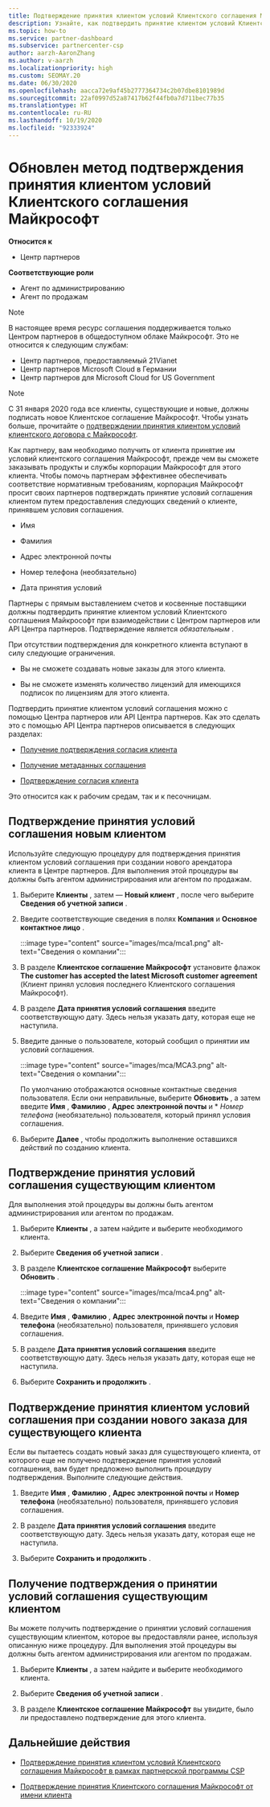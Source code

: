 ```yaml
---
title: Подтверждение принятия клиентом условий Клиентского соглашения Майкрософт
description: Узнайте, как подтвердить принятие клиентом условий Клиентского соглашения Майкрософт. Это может потребоваться для заказа продуктов и услуг Майкрософт для клиентов.
ms.topic: how-to
ms.service: partner-dashboard
ms.subservice: partnercenter-csp
author: aarzh-AaronZhang
ms.author: v-aarzh
ms.localizationpriority: high
ms.custom: SEOMAY.20
ms.date: 06/30/2020
ms.openlocfilehash: aacca72e9af45b2777364734c2b07dbe8101989d
ms.sourcegitcommit: 22af0997d52a87417b62f44fb0a7d711bec77b35
ms.translationtype: HT
ms.contentlocale: ru-RU
ms.lasthandoff: 10/19/2020
ms.locfileid: "92333924"
---
```

# <a name="updated-method-to-confirm-customer-acceptance-of-the-microsoft-customer-agreement"></a>Обновлен метод подтверждения принятия клиентом условий Клиентского соглашения Майкрософт

**Относится к**

-  Центр партнеров

**Соответствующие роли**

- Агент по администрированию
- Агент по продажам

> [!NOTE]
> В настоящее время ресурс соглашения поддерживается только Центром партнеров в общедоступном облаке Майкрософт. Это не относится к следующим службам:
> * Центр партнеров, предоставляемый 21Vianet
> * Центр партнеров Microsoft Cloud в Германии
> * Центр партнеров для Microsoft Cloud for US Government

>[!NOTE]
>С 31 января 2020 года все клиенты, существующие и новые, должны подписать новое Клиентское соглашение Майкрософт. Чтобы узнать больше, прочитайте о [подтверждении принятия клиентом условий клиентского договора с Майкрософт](confirm-customer-agreement.md).

Как партнеру, вам необходимо получить от клиента принятие им условий клиентского соглашения Майкрософт, прежде чем вы сможете заказывать продукты и службы корпорации Майкрософт для этого клиента. Чтобы помочь партнерам эффективнее обеспечивать соответствие нормативным требованиям, корпорация Майкрософт просит своих партнеров подтверждать принятие условий соглашения клиентом путем предоставления следующих сведений о клиенте, принявшем условия соглашения.

- Имя

- Фамилия

- Адрес электронной почты

- Номер телефона (необязательно)

- Дата принятия условий

Партнеры с прямым выставлением счетов и косвенные поставщики должны подтвердить принятие клиентом условий Клиентского соглашения Майкрософт при взаимодействии с Центром партнеров или API Центра партнеров. Подтверждение является *обязательным* .

При отсутствии подтверждения для конкретного клиента вступают в силу следующие ограничения.

- Вы не сможете создавать новые заказы для этого клиента.

- Вы не сможете изменять количество лицензий для имеющихся подписок по лицензиям для этого клиента.

Подтвердить принятие клиентом условий соглашения можно с помощью Центра партнеров или API Центра партнеров. Как это сделать это с помощью API Центра партнеров описывается в следующих разделах:

- [Получение подтверждения согласия клиента](/partner-center/develop/get-confirmation-of-customer-consent)

- [Получение метаданных соглашения](/partner-center/develop/get-agreement-metadata)

- [Подтверждение согласия клиента](/partner-center/develop/confirm-customer-consent)

Это относится как к рабочим средам, так и к песочницам.

## <a name="confirm-customer-acceptance-for-a-new-customer"></a>Подтверждение принятия условий соглашения новым клиентом

Используйте следующую процедуру для подтверждения принятия клиентом условий соглашения при создании нового арендатора клиента в Центре партнеров. Для выполнения этой процедуры вы должны быть агентом администрирования или агентом по продажам.

1. Выберите **Клиенты** , затем — **Новый клиент** , после чего выберите **Сведения об учетной записи** .

2. Введите соответствующие сведения в полях **Компания** и **Основное контактное лицо** .

   :::image type="content" source="images/mca/mca1.png" alt-text="Сведения о компании":::

3. В разделе **Клиентское соглашение Майкрософт** установите флажок **The customer has accepted the latest Microsoft customer agreement** (Клиент принял условия последнего Клиентского соглашения Майкрософт).

4. В разделе **Дата принятия условий соглашения** введите соответствующую дату. Здесь нельзя указать дату, которая еще не наступила.

5. Введите данные о пользователе, который сообщил о принятии им условий соглашения.

   :::image type="content" source="images/mca/MCA3.png" alt-text="Сведения о компании":::

   По умолчанию отображаются основные контактные сведения пользователя. Если они неправильные, выберите **Обновить** , а затем введите **Имя** , **Фамилию** , **Адрес электронной почты** и * *Номер телефона* (необязательно) пользователя, который принял условия соглашения.

6. Выберите **Далее** , чтобы продолжить выполнение оставшихся действий по созданию клиента.

## <a name="confirm-customer-acceptance-for-an-existing-customer"></a>Подтверждение принятия условий соглашения существующим клиентом

Для выполнения этой процедуры вы должны быть агентом администрирования или агентом по продажам.

1. Выберите **Клиенты** , а затем найдите и выберите необходимого клиента.

2. Выберите **Сведения об учетной записи** .

3. В разделе **Клиентское соглашение Майкрософт** выберите **Обновить** .

   :::image type="content" source="images/mca/mca4.png" alt-text="Сведения о компании":::

4. Введите **Имя** , **Фамилию** , **Адрес электронной почты** и **Номер телефона** (необязательно) пользователя, принявшего условия соглашения.

5. В разделе **Дата принятия условий соглашения** введите соответствующую дату. Здесь нельзя указать дату, которая еще не наступила.

6. Выберите **Сохранить и продолжить** .

## <a name="confirm-customer-acceptance-while-creating-new-order-for-an-existing-customer"></a>Подтверждение принятия клиентом условий соглашения при создании нового заказа для существующего клиента

Если вы пытаетесь создать новый заказ для существующего клиента, от которого еще не получено подтверждение принятия условий соглашения, вам будет предложено выполнить процедуру подтверждения. Выполните следующие действия.

1. Введите **Имя** , **Фамилию** , **Адрес электронной почты** и **Номер телефона** (необязательно) пользователя, принявшего условия соглашения.

2. В разделе **Дата принятия условий соглашения** введите соответствующую дату. Здесь нельзя указать дату, которая еще не наступила.

3. Выберите **Сохранить и продолжить** .

## <a name="retrieve-confirmation-of-customer-acceptance-for-an-existing-customer"></a>Получение подтверждения о принятии условий соглашения существующим клиентом

Вы можете получить подтверждение о принятии условий соглашения существующим клиентом, которое вы предоставляли ранее, используя описанную ниже процедуру. Для выполнения этой процедуры вы должны быть агентом администрирования или агентом по продажам.

1. Выберите **Клиенты** , а затем найдите и выберите необходимого клиента.

2. Выберите **Сведения об учетной записи** .

3. В разделе **Клиентское соглашение Майкрософт** вы увидите, было ли предоставлено подтверждение для этого клиента.

## <a name="next-steps"></a>Дальнейшие действия

- [Подтверждение принятия клиентом условий Клиентского соглашения Майкрософт в рамках партнерской программы CSP](confirm-customer-agreement.md)

- [Подтверждение принятия Клиентского соглашения Майкрософт от имени клиента](attest-acceptance-customer-agreement.md)